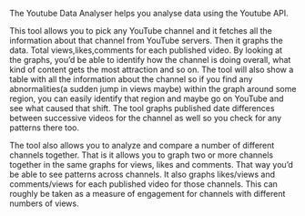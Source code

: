 The Youtube Data Analyser helps you analyse data using the Youtube API.

This tool allows you to pick any YouTube channel and it fetches all the information about that channel from YouTube servers.
Then it graphs the data. Total views,likes,comments for each published video.
By looking at the graphs, you’d be able to identify how the channel is doing overall, what kind of content gets the most attraction and so on. 
The tool will also show a table with all the information about the channel so if you find any abnormalities(a sudden jump in views maybe) within the graph around some region,
you can easily identify that region and maybe go on YouTube and see what caused that shift. The tool graphs published date differences between successive videos for the channel as well so you check for any patterns there too.


The tool also allows you to analyze and compare a number of different channels together. That is it allows you to graph two or more channels together in the same graphs for views, likes and comments. That way you’d be able to see patterns across channels. It also graphs likes/views and comments/views for each published video for those channels. This can roughly be taken as a measure of engagement for channels with different numbers of views.
